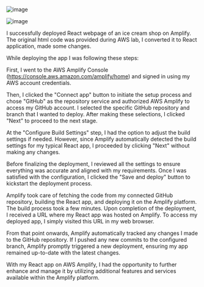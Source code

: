 ![image](https://github.com/Dana2024/ice-cream-shop/assets/130597970/05dff545-5178-436b-9667-06c24e6cbf75)

![image](https://github.com/Dana2024/ice-cream-shop/assets/130597970/b65faebf-bf71-4aed-8628-28d764087064)


I successfully deployed React webpage of an ice cream shop on Amplify. The original html code was provided during AWS lab, I converted it to React application, made some changes.

While deploying the app I was following these steps:

First, I went to the AWS Amplify Console (https://console.aws.amazon.com/amplify/home) and signed in using my AWS account credentials.

Then, I clicked the "Connect app" button to initiate the setup process and chose "GitHub" as the repository service and authorized AWS Amplify to access my GitHub account. I selected the specific GitHub repository and branch that I wanted to deploy. After making these selections, I clicked "Next" to proceed to the next stage.

At the "Configure Build Settings" step, I had the option to adjust the build settings if needed. However, since Amplify automatically detected the build settings for my typical React app, I proceeded by clicking "Next" without making any changes.

Before finalizing the deployment, I reviewed all the settings to ensure everything was accurate and aligned with my requirements. Once I was satisfied with the configuration, I clicked the "Save and deploy" button to kickstart the deployment process.

Amplify took care of fetching the code from my connected GitHub repository, building the React app, and deploying it on the Amplify platform. The build process took a few minutes. Upon completion of the deployment, I received a URL where my React app was hosted on Amplify. To access my deployed app, I simply visited this URL in my web browser.

From that point onwards, Amplify automatically tracked any changes I made to the GitHub repository. If I pushed any new commits to the configured branch, Amplify promptly triggered a new deployment, ensuring my app remained up-to-date with the latest changes.

With my React app on AWS Amplify, I had the opportunity to further enhance and manage it by utilizing additional features and services available within the Amplify platform.
